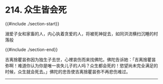 # 214. 众生皆会死
{{#include ./section-start}}

溺爱子女和家畜的人，内心执着贪爱的人，将被死神捉去，如同洪流横扫沉睡的村落般

{{#include ./section-end}}

吉离捨瞿昙弥因为独生子去世，心裡哀伤而来找佛陀。佛陀告诉她：「吉离捨瞿昙弥啊！难道你认为你是唯一丧失儿子的人吗？众生都会死的！慾望尚未完全满足的时候，众生就会死去。」佛陀的忠告使吉离捨瞿昙弥不再悲伤难过。


---



[^1]: 吉离舍瞿昙弥的故事请参考【93. 死而復生】。

